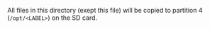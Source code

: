 All files in this directory (exept this file) will be copied to
partition 4 (`/opt/<LABEL>`) on the SD card.
